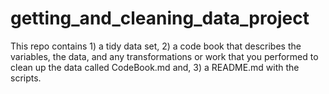 getting_and_cleaning_data_project
=================================

This repo contains 1) a tidy data set, 2) a code book that describes the variables, the data, and any transformations or work that you performed to clean up the data called CodeBook.md and, 3) a README.md with the scripts.
